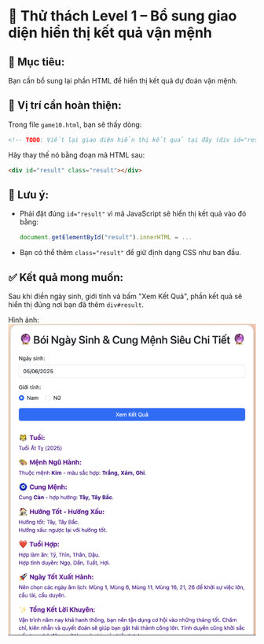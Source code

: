 
# 🧩 Thử thách Level 1 – Bổ sung giao diện hiển thị kết quả vận mệnh

## 🎯 Mục tiêu:
Bạn cần bổ sung lại phần HTML để hiển thị kết quả dự đoán vận mệnh.

## 📍 Vị trí cần hoàn thiện:
Trong file `game10.html`, bạn sẽ thấy dòng:

```html
<!-- TODO: Viết lại giao diện hiển thị kết quả tại đây (div id="result" class="result") -->
```

Hãy thay thế nó bằng đoạn mã HTML sau:

```html
<div id="result" class="result"></div>
```

## 🧠 Lưu ý:
- Phải đặt đúng `id="result"` vì mã JavaScript sẽ hiển thị kết quả vào đó bằng:
  ```js
  document.getElementById("result").innerHTML = ...
  ```
- Bạn có thể thêm `class="result"` để giữ định dạng CSS như ban đầu.

## ✅ Kết quả mong muốn:
Sau khi điền ngày sinh, giới tính và bấm "Xem Kết Quả", phần kết quả sẽ hiển thị đúng nơi bạn đã thêm `div#result`.

Hình ảnh: ![alt text](<Screenshot 2025-06-05 at 11.01.42.png>)